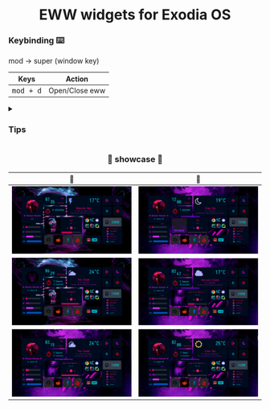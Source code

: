<h1 align="center"> EWW widgets for Exodia OS  </h1>


### Keybinding ⌨️

mod -> super (window key)

| Keys | Action |
| --- | --- |
| <kbd>mod + d</kbd> | Open/Close eww |


<details>
   <summary><h3> Tips</h3></summary>

### configure mail script
- open [google App passwords](https://myaccount.google.com/apppasswords)

- from `Select app` choice `Other(Custom name)`, set name (e.g`eww`) and copy the code

![](imgs/1.png)

- edit `~/.config/eww/dashboard/scripts/mails`

- change values of `obj.login('YourUserName@gmail.com','password')`

e.g

```python
#!/bin/python

import imaplib
obj = imaplib.IMAP4_SSL('imap.gmail.com',993)
obj.login('mm****@gmail.com','thb***')
obj.select()
print(len(obj.search(None, 'UnSeen')[1][0].split()))

```

![](imgs/mail.png)

#

### configure Weather script

- visit [openweathermap](https://openweathermap.org/) and create an account

- get your [API-Kye](https://home.openweathermap.org/api_keys)

- set name like `eww` then generate the key

![](imgs/key.png)

![](imgs/key-view.png)

- copy the key

- edit `~/.config/eww/dashboard/scripts/weather_info` and set `KEY` (line No. 13).

```bash
KEY=57f757c35e2fc8************
```

- git your city id from `search` find your city (e.g Giza)

![](imgs/city.png)

- prees on `Giza`

![](imgs/Giza.png)

- form `url` you can get city id 

![](imgs/city-id.png)

- edit `~/.config/eww/dashboard/scripts/weather_info` and set `ID` (line No. 15).

```bash
ID=360995  
```

</details>


<!-- showcase -->

<h3 align="center"> 🦋 showcase 🦋 </h3>

| 🦋 | 🦋 |
|--|--|
| ![](imgs/view-1.png) | ![](imgs/view-2.png) |
| ![](imgs/view-3.png) | ![](imgs/view-4.png) |
| ![](imgs/view-5.png) | ![](imgs/view-6.png) |

<!-- showcase -->
